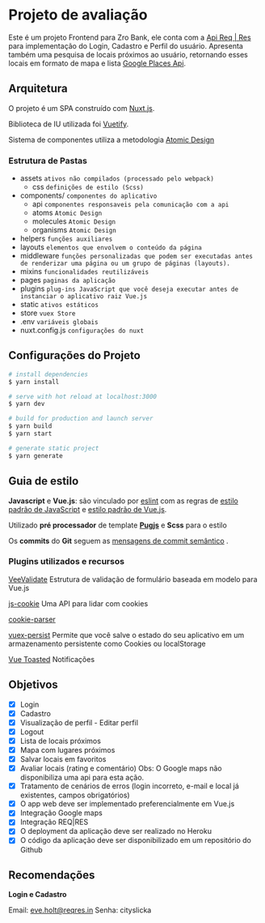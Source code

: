 


#  Projeto de avaliação

Este é um projeto Frontend para Zro Bank, ele conta com a [Api Req | Res](https://reqres.in/) para implementação do Login, Cadastro e Perfil do usuário. Apresenta também uma pesquisa de locais próximos ao usuário, retornando esses locais em formato de mapa e lista [Google Places Api](https://cloud.google.com/maps-platform/places/).


##  Arquitetura

O projeto é um SPA construído com [Nuxt.js](https://nuxtjs.org/).

Biblioteca de IU utilizada foi [Vuetify](https://vuetifyjs.com/en/).

Sistema de componentes utiliza a metodologia [Atomic Design](https://bradfrost.com/blog/post/atomic-web-design/)

###  Estrutura de Pastas

- assets `ativos não compilados (processado pelo webpack)`
	- css `definições de estilo (Scss)`
- components/ `componentes do aplicativo`
	- api `componentes responsaveis pela comunicação com a api`
	- atoms `Atomic Design`
	- molecules `Atomic Design`
	- organisms `Atomic Design`
- helpers `funções auxiliares`
- layouts `elementos que envolvem o conteúdo da página`
- middleware `funções personalizadas que podem ser executadas antes de renderizar uma página ou um grupo de páginas (layouts).`
- mixins `funcionalidades reutilizáveis`
- pages `paginas da aplicação`
- plugins `plug-ins JavaScript que você deseja executar antes de instanciar o aplicativo raiz Vue.js`
- static `ativos estáticos`
- store `vuex Store`
- .env `variáveis globais`
- nuxt.config.js `configurações do nuxt`


##  Configurações do Projeto

```bash
# install dependencies
$ yarn install

# serve with hot reload at localhost:3000
$ yarn dev

# build for production and launch server
$ yarn build
$ yarn start

# generate static project
$ yarn generate
```



##  Guia de estilo

**Javascript** e **Vue.js**: são vinculado por [eslint](https://eslint.org/docs/user-guide/getting-started) com as regras de [estilo padrão de JavaScript](https://standardjs.com/) e [estilo padrão de Vue.js](https://github.com/vuejs/eslint-plugin-vue#priority-a-essential-error-prevention).

Utilizado **pré processador** de template **[Pugjs](https://github.com/pugjs/pug)** e **Scss** para o estilo

Os **commits** do **Git** seguem as [mensagens de commit semântico](https://gist.github.com/joshbuchea/6f47e86d2510bce28f8e7f42ae84c716) .


###  Plugins utilizados e recursos

[VeeValidate](https://vee-validate.logaretm.com/v3) Estrutura de validação de formulário baseada em modelo para Vue.js

[js-cookie](https://github.com/js-cookie/js-cookie) Uma API para lidar com cookies

[cookie-parser](https://github.com/expressjs/cookie-parser#readme)

[vuex-persist](https://github.com/championswimmer/vuex-persist#readme) Permite que você salve o estado do seu aplicativo em um armazenamento persistente como Cookies ou localStorage

[Vue Toasted](https://github.com/shakee93/vue-toasted) Notificações


##  Objetivos

- [x] Login
- [x] Cadastro
- [x] Visualização de perfil - Editar perfil
- [x] Logout
- [x] Lista de locais próximos
- [x] Mapa com lugares próximos
- [x] Salvar locais em favoritos
- [x] Avaliar locais (rating e comentário) Obs: O Google maps não disponibiliza uma api para esta ação.
- [x] Tratamento de cenários de erros (login incorreto, e-mail e local já existentes, campos obrigatórios)
- [x] O app web deve ser implementado preferencialmente em Vue.js
- [x] Integração Google maps
- [x] Integração REQ|RES
- [x] O deployment da aplicação deve ser realizado no Heroku
- [x] O código da aplicação deve ser disponibilizado em um repositório do Github

##  Recomendações

**Login e Cadastro**

Email: eve.holt@reqres.in
Senha: cityslicka
